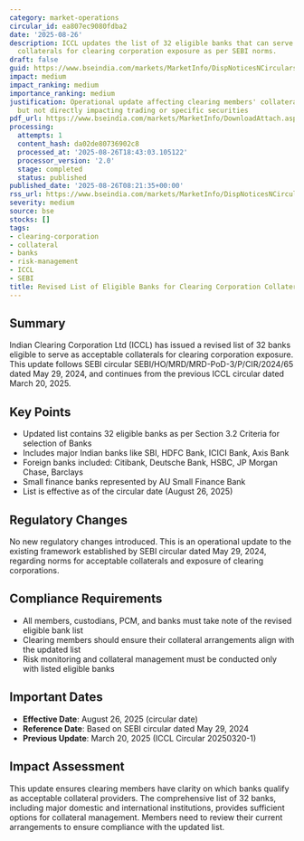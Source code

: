 ```yaml
---
category: market-operations
circular_id: ea807ec9080fdba2
date: '2025-08-26'
description: ICCL updates the list of 32 eligible banks that can serve as acceptable
  collaterals for clearing corporation exposure as per SEBI norms.
draft: false
guid: https://www.bseindia.com/markets/MarketInfo/DispNoticesNCirculars.aspx?Noticeid={E97A84A1-01F9-4D3F-9C21-E25100CC1B91}&noticeno=20250826-7&dt=08/26/2025&icount=7&totcount=60&flag=0
impact: medium
impact_ranking: medium
importance_ranking: medium
justification: Operational update affecting clearing members' collateral management
  but not directly impacting trading or specific securities
pdf_url: https://www.bseindia.com/markets/MarketInfo/DownloadAttach.aspx?id=20250826-7&attachedId=
processing:
  attempts: 1
  content_hash: da02de80736902c8
  processed_at: '2025-08-26T18:43:03.105122'
  processor_version: '2.0'
  stage: completed
  status: published
published_date: '2025-08-26T08:21:35+00:00'
rss_url: https://www.bseindia.com/markets/MarketInfo/DispNoticesNCirculars.aspx?Noticeid={E97A84A1-01F9-4D3F-9C21-E25100CC1B91}&noticeno=20250826-7&dt=08/26/2025&icount=7&totcount=60&flag=0
severity: medium
source: bse
stocks: []
tags:
- clearing-corporation
- collateral
- banks
- risk-management
- ICCL
- SEBI
title: Revised List of Eligible Banks for Clearing Corporation Collaterals
---
```


## Summary

Indian Clearing Corporation Ltd (ICCL) has issued a revised list of 32 banks eligible to serve as acceptable collaterals for clearing corporation exposure. This update follows SEBI circular SEBI/HO/MRD/MRD-PoD-3/P/CIR/2024/65 dated May 29, 2024, and continues from the previous ICCL circular dated March 20, 2025.

## Key Points

- Updated list contains 32 eligible banks as per Section 3.2 Criteria for selection of Banks
- Includes major Indian banks like SBI, HDFC Bank, ICICI Bank, Axis Bank
- Foreign banks included: Citibank, Deutsche Bank, HSBC, JP Morgan Chase, Barclays
- Small finance banks represented by AU Small Finance Bank
- List is effective as of the circular date (August 26, 2025)

## Regulatory Changes

No new regulatory changes introduced. This is an operational update to the existing framework established by SEBI circular dated May 29, 2024, regarding norms for acceptable collaterals and exposure of clearing corporations.

## Compliance Requirements

- All members, custodians, PCM, and banks must take note of the revised eligible bank list
- Clearing members should ensure their collateral arrangements align with the updated list
- Risk monitoring and collateral management must be conducted only with listed eligible banks

## Important Dates

- **Effective Date**: August 26, 2025 (circular date)
- **Reference Date**: Based on SEBI circular dated May 29, 2024
- **Previous Update**: March 20, 2025 (ICCL Circular 20250320-1)

## Impact Assessment

This update ensures clearing members have clarity on which banks qualify as acceptable collateral providers. The comprehensive list of 32 banks, including major domestic and international institutions, provides sufficient options for collateral management. Members need to review their current arrangements to ensure compliance with the updated list.